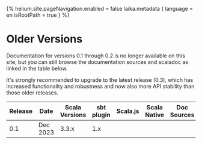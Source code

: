 {%
  helium.site.pageNavigation.enabled = false
  laika.metadata {
    language = en
    isRootPath = true
  }
%}

Older Versions
==============

Documentation for versions 0.1 through 0.2 is no longer available on this site,
but you can still browse the documentation sources and scaladoc as linked in the table below.

It's strongly recommended to upgrade to the latest release (0.3), which has increased functionality and robustness
and now also more API stability than those older releases.

| Release | Date     | Scala Versions | sbt plugin | Scala.js | Scala Native | Doc Sources | API (Scaladoc)  |
|---------|----------|----------------|------------|----------|--------------|-------------|-----------------|
| 0.1     | Dec 2023 | 3.3.x          | 1.x        |          |              |             | [Browse][api01] |

[api01]: https://javadoc.io/doc/io.github.takapi327/ldbc-dsl_3/0.1.1/index.html
